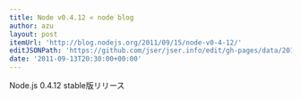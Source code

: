 ```yaml
---
title: Node v0.4.12 « node blog
author: azu
layout: post
itemUrl: 'http://blog.nodejs.org/2011/09/15/node-v0-4-12/'
editJSONPath: 'https://github.com/jser/jser.info/edit/gh-pages/data/2011/09/index.json'
date: '2011-09-13T20:30:00+00:00'
---
```

Node.js 0.4.12 stable版リリース
